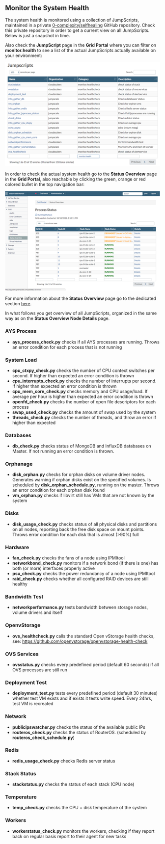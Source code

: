 ## Monitor the System Health

The system health is monitored using a collection of JumpScripts, maintained in a private [0-complexity/selfhealing](https://github.com/0-complexity/selfhealing) GitHub repository. Check this private repository in order to get a current view on all JumpScripts. Below is just a snapshot in time.

Also check the **JumpScript** page in the **Grid Portal** where you can filter on **monitor.health** to see a list of the actual JumpScripts actually available on your environment:

![](JumpScripts.png)  

In order to check the actual system health go to the **Status Overview** page in the **Grid Portal**, also reachable by clicking the green, orange or red colored bullet in the top navigation bar:

![](ProcessStatus.png)

For more information about the **Status Overview** page go to the dedicated section [here](../../GridPortal/StatusOverview/StatusOverview.md).

In what follows you get overview of all JumpScripts, organized in the same way as on the **Status Overview Node Details** page.

### AYS Process
- **ays_process_check.py** checks if all AYS processes are running. Throws an error condition for each process that is not running

### System Load
- **cpu_ctxpy_check.py** checks the number of CPU context switches per second. If higher than expected an error condition is thrown
- **cpu_interrupts_check.py** checks the number of interrupts per second. If higher than expected an error condition is thrown
- **cpu_mem_core_check.py** checks memory and CPU usage/load. If average per hour is higher than expected an error condition is thrown
- **openfd_check.py** checks the number of open file descriptors for each process
- **swap_used_check.py** checks the amount of swap used by the system
- **threads_check.py** checks the number of threads, and throw an error if higher than expected

### Databases
- **db_check.py** checks status of MongoDB and InfluxDB databases on Master. If not running an error condition is thrown.

### Orphanage
- **disk_orphan.py** checks for orphan disks on volume driver nodes. Generates warning if orphan disks exist on the specified volumes. Is scheduled by **disk_orphan_schedule.py**, running on the master. Throws an error condition for each orphan disk found
- **vm_orphan.py** checks if libvirt still has VMs that are not known by the system

### Disks
- **disk_usage_check.py** checks status of all physical disks and partitions on all nodes, reporting back the free disk space on mount points. Throws error condition for each disk that is almost (>90%) full

### Hardware
- **fan_check.py** checks the fans of a node using IPMItool
- **networkbond_check.py** monitors if a network bond (if there is one) has both (or more) interfaces properly active
- **psu_check.py** checks the power redundancy of a node using IPMItool
- **raid_check.py** checks whether all configured RAID devices are still healthy

### Bandwidth Test
- **networkperformance.py** tests bandwidth between storage nodes, volume drivers and itself

### OpenvStorage
- **ovs_healthcheck.py** calls the standard Open vStorage health checks, see: https://github.com/openvstorage/openvstorage-health-check

### OVS Services
- **ovsstatus.py** checks every predefined period (default 60 seconds) if all OVS processes are still run

### Deployment Test
- **deployment_test.py** tests every predefined period (default 30 minutes) whether test VM exists and if exists it tests write speed. Every 24hrs, test VM is recreated

### Network
- **publicipswatcher.py** checks the status of the available public IPs
- **routeros_check.py** checks the status of RouterOS. (scheduled by **routeros_check_schedule.py**)

### Redis
- **redis_usage_check.py** checks Redis server status

### Stack Status
- **stackstatus.py** checks the status of each stack (CPU node)

### Temperature
- **temp_check.py** checks the CPU + disk temperature of the system

### Workers
- **workerstatus_check.py** monitors the workers, checking if they report back on regular basis report to their agent for new tasks
